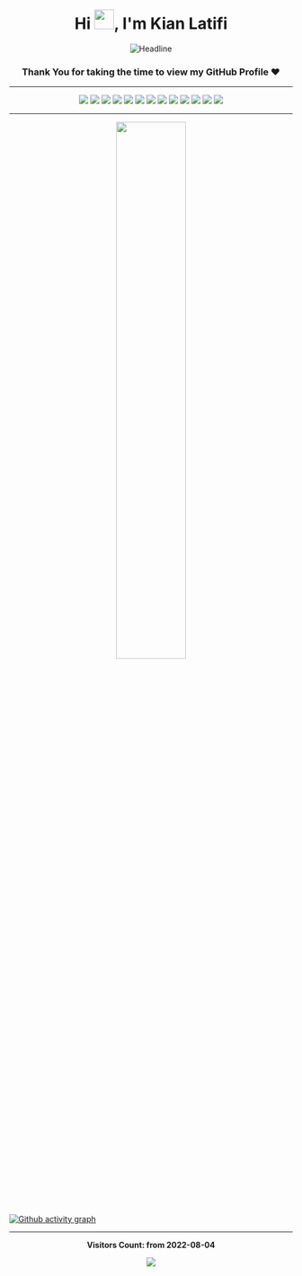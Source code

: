 <h1 align="center">
    <b>Hi <img src="https://media.giphy.com/media/hvRJCLFzcasrR4ia7z/giphy.gif" width="35">, I'm Kian Latifi</b>
</h1>

<div align=center>
    <img src="https://readme-typing-svg.herokuapp.com?color=8eb573&size=32&center=true&vCenter=true&width=600&height=50&lines=Full-Stack+Developer;Problem+Solver;Open-Source+Enthusiast" alt="Headline" />
</div>


<div align="center"> 

### Thank You for taking the time to view my GitHub Profile :heart:

</div>

-----

<div align="center">
    <img src="https://img.shields.io/badge/-HTML-E34F26?style=for-the-badge&logo=html5&logoColor=E34F26&labelColor=282828">
    <img src="https://img.shields.io/badge/-CSS-1572B6?style=for-the-badge&logo=css3&logoColor=1572B6&labelColor=282828">
    <img src="https://img.shields.io/badge/-Bootstrap-7952B3?style=for-the-badge&logo=bootstrap&logoColor=7952B3&labelColor=282828">
    <img src="https://img.shields.io/badge/-Sass-CC6699?style=for-the-badge&logo=sass&logoColor=CC6699&labelColor=282828">
    <img src="https://img.shields.io/badge/-PHP-777BB4?style=for-the-badge&logo=PHP&logoColor=777BB4&labelColor=282828">
    <img src="https://img.shields.io/badge/-composer-885630?style=for-the-badge&logo=composer&logoColor=885630&labelColor=282828">
    <img src="https://img.shields.io/badge/-Laravel-FF2D20?style=for-the-badge&logo=Laravel&logoColor=FF2D20&labelColor=282828">
    <img src="https://img.shields.io/badge/-MySQL-4479A1?style=for-the-badge&logo=MySQL&logoColor=4479A1&labelColor=282828">
    <img src="https://img.shields.io/badge/-Linux-FCC624?style=for-the-badge&logo=Linux&logoColor=FCC624&labelColor=282828">
    <img src="https://img.shields.io/badge/-Git-F05032?style=for-the-badge&logo=Git&logoColor=F05032&labelColor=282828">
    <img src="https://img.shields.io/badge/-JAVASCRIPT-F7DF1E?style=for-the-badge&logo=JavaScript&logoColor=F7DF1E&labelColor=282828">
    <img src="https://img.shields.io/badge/-React.js-61DAFB?style=for-the-badge&logo=react&logoColor=61DAFB&labelColor=282828">
    <img src="https://img.shields.io/badge/-python-3776AB?style=for-the-badge&logo=python&logoColor=3776AB&labelColor=282828">
</div>


------


<p align="center">

<!-- <a href="https://github.com/anuraghazra/github-readme-stats">
  <img width="49.5%" align="center" src="https://github-readme-stats.vercel.app/api?username=kianlatifi&show_icons=true&theme=onedark&include_all_commits=true&hide_border=true&line_height=23.9&count_private=true" /> -->
</a> 
<a href="https://github.com/anuraghazra/github-readme-stats">
  <img width="49.5%" align="center" src="https://streak-stats.demolab.com?user=kianlatifi&theme=onedark&hide_border=true&date_format=j%20M%5B%20Y%5D" />
</a>

</p>


[![Github activity graph](https://github-readme-activity-graph.vercel.app/graph?username=kianlatifi&hide_border=true&bg_color=282c34&title_color=e4bf7a&color=df6d74&line=8eb573&point=df6d74&radius=5)](https://github.com/kianlatifi)

------

<div align="center">

<b>Visitors Count: from 2022-08-04</b>

<p align="center">
    <img align="center" src="https://profile-counter.glitch.me/{kianlatifi}/count.svg" />
</p>

</div>
